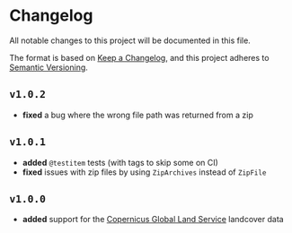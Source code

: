 # Changelog

All notable changes to this project will be documented in this file.

The format is based on [Keep a Changelog](https://keepachangelog.com/en/1.1.0/),
and this project adheres to [Semantic Versioning](https://semver.org/spec/v2.0.0.html).

## `v1.0.2`

- **fixed** a bug where the wrong file path was returned from a zip

## `v1.0.1`

- **added** `@testitem` tests (with tags to skip some on CI)
- **fixed** issues with zip files by using `ZipArchives` instead of `ZipFile`

## `v1.0.0`

- **added** support for the [Copernicus Global Land Service](https://zenodo.org/records/3939050) landcover data

